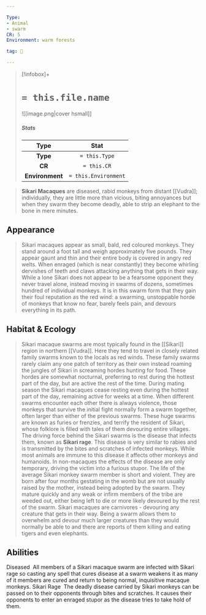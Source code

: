 ```yaml
---

Type:
- Animal
- swarm
CR: 5
Environment: warm forests

tag: 👹

---
```


> [!infobox]+
> #  `= this.file.name`
> ![[image.png|cover hsmall]]
> ##### Stats
> Type | Stat |
> :---:|:---:|
> **Type** | `= this.Type` |
> **CR** | `= this.CR` |
> **Environment** | `= this.Environment` |



> **Sikari Macaques** are diseased, rabid monkeys from distant [[Vudra]]; individually, they are little more than vicious, biting annoyances but when they swarm they become deadly, able to strip an elephant to the bone in mere minutes. 



## Appearance

> Sikari macaques appear as small, bald, red coloured monkeys. They stand around a foot tall and weigh approximately five pounds. They appear gaunt and thin and their entire body is covered in angry red welts. When enraged (which is near constantly) they become whirling dervishes of teeth and claws attacking anything that gets in their way. While a lone Sikari does not appear to be a fearsome opponent they never travel alone, instead moving in swarms of dozens, sometimes hundred of individual monkeys. It is in this swarm form that they gain their foul reputation as the red wind: a swarming, unstoppable horde of monkeys that know no fear, barely feels pain, and devours everything in its path.


## Habitat & Ecology

> Sikari macaque swarms are most typically found in the [[Sikari]] region in northern [[Vudra]]. Here they tend to travel in closely related family swarms known to the locals as red winds. These family swarms rarely claim any one patch of territory as their own instead roaming the jungles of Sikari in screaming hordes hunting for food. These hordes are somewhat nocturnal, preferring to rest during the hottest part of the day, but are active the rest of the time. During mating season the Sikari macaques cease resting even during the hottest part of the day, remaining active for weeks at a time. When different swarms encounter each other there is always violence, those monkeys that survive the initial fight normally form a swarm together, often larger than either of the previous swarms. These huge swarms are known as furies or frenzies, and terrify the resident of Sikari, whose folklore is filled with tales of them devouring entire villages.
> The driving force behind the Sikari swarms is the disease that infects them, known as **Sikari rage**. This disease is very similar to rabies and is transmitted by the bites and scratches of infected monkeys. While most animals are immune to this disease it affects other monkeys and humanoids. In non-macaques the effects of the disease are only temporary, driving the victim into a furious stupor. The life of the average Sikari monkey swarm member is short and violent. They are born after four months gestating in the womb but are not usually raised by the mother, instead being adopted by the swarm. They mature quickly and any weak or infirm members of the tribe are weeded out, either being left to die or more likely devoured by the rest of the swarm. Sikari macaques are carnivores - devouring any creature that gets in their way. Being a swarm allows them to overwhelm and devour much larger creatures than they would normally be able to and there are reports of them killing and eating tigers and even elephants.


## Abilities

Diseased 
All members of a Sikari macaque swarm are infected with Sikari rage so casting any spell that cures disease at a swarm weakens it as many of it members are cured and return to being normal, inquisitive macaque monkeys.
Sikari Rage 
The deadly disease carried by Sikari monkeys can be passed on to their opponents through bites and scratches. It causes their opponents to enter an enraged stupor as the disease tries to take hold of them.






